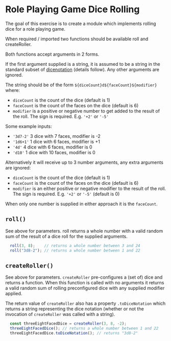 # Role Playing Game Dice Rolling

The goal of this exercise is to create a module which implements rolling dice for a role playing game.

When required / imported two functions should be available roll and createRoller.

Both functions accept arguments in 2 forms.

If the first argument supplied is a string, it is assumed to be a string in the standard subset of [dicenotation](https://en.wikipedia.org/wiki/Dice_notation) (details follow). Any other arguments are ignored.

The string should be of the form `${diceCount}d${faceCount}${modifier}` where:

- `diceCount` is the count of the dice (default is 1)
- `faceCount` is the count of the faces on the dice (default is 6)
- `modifier` is a positive or negative number to get added to the result of the roll. The sign is required. E.g. `'+2'` or `'-5'`

Some example inputs:

- `'3d7-2'` 3 dice with 7 faces, modifier is -2
- `'1d6+1'` 1 dice with 6 faces, modifier is +1
- `'4d'` 4 dice with 6 faces, modifier is 0
- `'d10'` 1 dice with 10 faces, modifier is 0

Alternatively it will receive up to 3 number arguments, any extra arguments are ignored:

- `diceCount` is the count of the dice (default is 1)
- `faceCount` is the count of the faces on the dice (default is 6)
- `modifier` is an either positive or negative modifier to the result of the roll. The sign is required. E.g. `'+2'` or `'-5'` (default is 0)

When only one number is supplied in either approach it is the `faceCount`.



## `roll()`

See above for parameters. roll returns a whole number with a valid random sum of the result of a dice roll for the supplied arguments.

```javascript
  roll(3, 8);    // returns a whole number between 3 and 24
  roll("3d8-2"); // returns a whole number between 1 and 22
```


## `createRoller()`

See above for parameters. `createRoller` pre-configures a (set of) dice and returns a function. When this function is called with no arguments it returns a valid random sum of rolling preconfigured dice with any supplied modifier applied.

The return value of `createRoller` also has a property `.toDiceNotation` which returns a string representing the dice notation (whether or not the invocation of `createRoller` was called with a string).

```javascript
  const threeEightFacedDice = createRoller(3, 8, -2);
  threeEightFacedDice(); // returns a whole number between 1 and 22
  threeEightFacedDice.toDiceNotation(); // returns "3d8-2"
```

